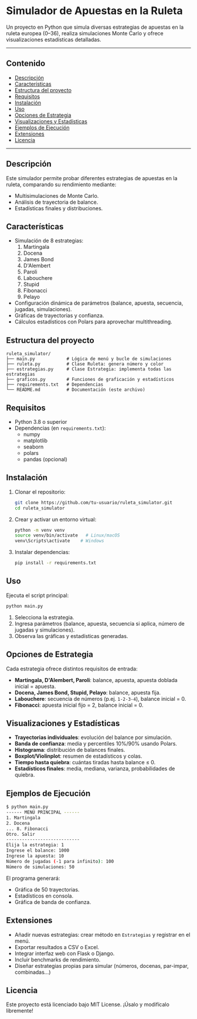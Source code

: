 # Simulador de Apuestas en la Ruleta

Un proyecto en Python que simula diversas estrategias de apuestas en la ruleta europea (0–36), realiza simulaciones Monte Carlo y ofrece visualizaciones estadísticas detalladas.

---

## Contenido

- [Descripción](#descripción)
- [Características](#características)
- [Estructura del proyecto](#estructura-del-proyecto)
- [Requisitos](#requisitos)
- [Instalación](#instalación)
- [Uso](#uso)
- [Opciones de Estrategia](#opciones-de-estrategia)
- [Visualizaciones y Estadísticas](#visualizaciones-y-estadísticas)
- [Ejemplos de Ejecución](#ejemplos-de-ejecución)
- [Extensiones](#extensiones)
- [Licencia](#licencia)

---

## Descripción

Este simulador permite probar diferentes estrategias de apuestas en la ruleta, comparando su rendimiento mediante:

- Multisimulaciones de Monte Carlo.
- Análisis de trayectoria de balance.
- Estadísticas finales y distribuciones.

## Características

- Simulación de 8 estrategias:
  1. Martingala
  2. Docena
  3. James Bond
  4. D'Alembert
  5. Paroli
  6. Labouchere
  7. Stupid
  8. Fibonacci
  9. Pelayo
- Configuración dinámica de parámetros (balance, apuesta, secuencia, jugadas, simulaciones).
- Gráficas de trayectorias y confianza.
- Cálculos estadísticos con Polars para aprovechar multithreading.

## Estructura del proyecto

```
ruleta_simulator/
├── main.py            # Lógica de menú y bucle de simulaciones
├── ruleta.py          # Clase Ruleta: genera número y color
├── estrategias.py     # Clase Estrategia: implementa todas las estrategias
├── graficos.py        # Funciones de graficación y estadísticos
├── requirements.txt   # Dependencias
└── README.md          # Documentación (este archivo)
```

## Requisitos

- Python 3.8 o superior
- Dependencias (en `requirements.txt`):
  - numpy
  - matplotlib
  - seaborn
  - polars
  - pandas (opcional)

## Instalación

1. Clonar el repositorio:
   ```bash
   git clone https://github.com/tu-usuario/ruleta_simulator.git
   cd ruleta_simulator
   ```
2. Crear y activar un entorno virtual:
   ```bash
   python -m venv venv
   source venv/bin/activate   # Linux/macOS
   venv\Scripts\activate    # Windows
   ```
3. Instalar dependencias:
   ```bash
   pip install -r requirements.txt
   ```

## Uso

Ejecuta el script principal:
```bash
python main.py
```

1. Selecciona la estrategia.
2. Ingresa parámetros (balance, apuesta, secuencia si aplica, número de jugadas y simulaciones).
3. Observa las gráficas y estadísticas generadas.

## Opciones de Estrategia

Cada estrategia ofrece distintos requisitos de entrada:

- **Martingala, D'Alembert, Paroli**: balance, apuesta, apuesta doblada inicial = apuesta.
- **Docena, James Bond, Stupid, Pelayo**: balance, apuesta fija.
- **Labouchere**: secuencia de números (p.ej. `1-2-3-4`), balance inicial = 0.
- **Fibonacci**: apuesta inicial fijo = 2, balance inicial = 0.

## Visualizaciones y Estadísticas

- **Trayectorias individuales**: evolución del balance por simulación.
- **Banda de confianza**: media y percentiles 10%/90% usando Polars.
- **Histograma**: distribución de balances finales.
- **Boxplot/Violinplot**: resumen de estadísticos y colas.
- **Tiempo hasta quiebra**: cuántas tiradas hasta balance ≤ 0.
- **Estadísticos finales**: media, mediana, varianza, probabilidades de quiebra.

## Ejemplos de Ejecución

```bash
$ python main.py
------ MENÚ PRINCIPAL ------
1. Martingala
2. Docena
... 8. Fibonacci
Otro. Salir
----------------------------
Elija la estrategia: 1
Ingrese el balance: 1000
Ingrese la apuesta: 10
Número de jugadas (-1 para infinito): 100
Número de simulaciones: 50
```

El programa generará:

- Gráfica de 50 trayectorias.
- Estadísticos en consola.
- Gráfica de banda de confianza.

## Extensiones

- Añadir nuevas estrategias: crear método en `Estrategias` y registrar en el menú.
- Exportar resultados a CSV o Excel.
- Integrar interfaz web con Flask o Django.
- Incluir benchmarks de rendimiento.
- Diseñar estrategias propias para simular (números, docenas, par-impar, combinadas...)

## Licencia

Este proyecto está licenciado bajo MIT License. ¡Úsalo y modifícalo libremente!

